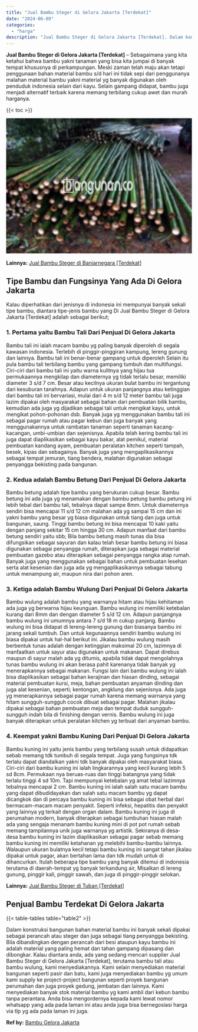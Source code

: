 ```yaml
---
title: "Jual Bambu Steger di Gelora Jakarta [Terdekat]"
date: "2024-06-09"
categories: 
  - "harga"
description: "Jual Bambu Steger di Gelora Jakarta [Terdekat]. Dalam konstruksi bangunan bahan material bambu ini banyak sekali dipakai sebagai perancah atau steger dan jug..."
---
```


**Jual Bambu Steger di Gelora Jakarta \[Terdekat\]** – Sebagaimana yang kita ketahui bahwa bambu yakni tanaman yang bisa kita jumpai di banyak tempat khususnya di perkampungan. Meski zaman telah maju akan tetapi penggunaan bahan material bambu s/d hari ini tidak sepi dari penggunanya malahan material bambu yakni material yg banyak digunakan oleh penduduk indonesia selain dari kayu. Selain gampang didapat, bambu juga menjadi alternatif terbaik karena memang terbilang cukup awet dan murah harganya.

{{< toc >}}

![Jual Bambu Steger di Gelora Jakarta [Terdekat]](/images/jual-bambu-tali-33.png)

**Lainnya:** [Jual Bambu Steger di Banjarnegara \[Terdekat\]](https://bambu.bangunan.co/jual-bambu-steger-di-banjarnegara-terdekat/)

## Tipe Bambu dan Fungsinya Yang Ada Di Gelora Jakarta

Kalau diperhatikan dari jenisnya di indonesia ini mempunyai banyak sekali tipe bambu, diantara tipe-jenis bambu yang Di Jual Bambu Steger di Gelora Jakarta \[Terdekat\] adalah sebagai berikut;

### 1\. Pertama yaitu Bambu Tali Dari Penjual Di Gelora Jakarta

Bambu tali ini ialah macam bambu yg paling banyak diperoleh di segala kawasan indonesia. Terlebih di pinggir-pinggiran kampung, lereng gunung dan lainnya. Bambu tali ini benar-benar gampang untuk diperoleh Selain itu pula bambu tali terbilang bambu yang gampang tumbuh dan multifungsi. Ciri-ciri dari bambu tali ini yaitu warna kulitnya yang hijau tua permukaannya mengkilap dan diameternya yg tidak terlalu besar, memiliki diameter 3 s/d 7 cm. Besar atau kecilnya ukuran bulat bambu ini tergantung dari kesuburan tanahnya. Adapun untuk ukuran panjangnya atau ketinggian dari bambu tali ini bervariasi, mulai dari 4 m s/d 12 meter bambu tali juga lazim dipakai oleh masyarakat sebagai bahan dari pembuatan bilik bambu, kemudian ada juga yg dijadikan sebagai tali untuk mengikat kayu, untuk mengikat pohon-pohonan dsb. Banyak juga yg menggunakan bambu tali ini sebagai pagar rumah atau pagar kebun dan juga banyak yang menggunakannya untuk rambatan tanaman seperti tanaman kacang-kacangan, umbi-umbian dan sejenisnya. Apabila telah kering bambu tali ini juga dapat diaplikasikan sebagai kayu bakar, alat pemikul, material pembuatan kandang ayam, pembuatan peralatan kitchen seperti tampah, besek, kipas dan sebagainya. Banyak juga yang mengaplikasikannya sebagai tempat jemuran, tiang bendera, malahan digunakan sebagai penyangga bekisting pada bangunan.

### 2\. Kedua adalah Bambu Betung Dari Penjual Di Gelora Jakarta

Bambu betung adalah tipe bambu yang berukuran cukup besar. Bambu betung ini ada juga yg menamakan dengan bambu petung bambu petung ini lebih tebal dari bambu tali, tebalnya dapat sampe 8mm. Untuk diameternya sendiri bisa mencapai 11 s/d 12 cm malahan ada yg sampai 15 cm dan ini yakni bambu yang besar yg biasa digunakan untuk tiang dan juga untuk bangunan, saung. Tinggi bambu betung ini bisa mencapai 10 kaki yaitu dengan panjang sekitar 15 cm hingga 30 cm. Adapun manfaat dari bambu betung sendiri yaitu sbb; Bila bambu betung masih tunas dia bisa difungsikan sebagai sayuran dan kalau telah besar bambu betung ini biasa digunakan sebagai penyangga rumah, diterapkan juga sebagai material pembuatan gazebo atau diterapkan sebagai penyangga rangka atap rumah. Banyak juga yang menggunakan sebagai bahan untuk pembuatan lesehan serta alat kesenian dan juga ada yg mengaplikasikannya sebagai tabung untuk menampung air, maupun nira dari pohon aren.

### 3\. Ketiga adalah Bambu Wulung Dari Penjual Di Gelora Jakarta

Bambu wulung adalah bambu yang warnanya hitam atau hijau kehitaman ada juga yg berwarna hijau keunguan. Bambu wulung ini memiliki ketebalan kurang dari 8mm dan dengan diameter 5 s/d 12 cm. Adapun panjangnya bambu wulung ini umumnya antara 7 s/d 18 m cukup panjang. Bambu wulung ini bisa didapat di lereng-lereng gunung dan biasanya bambu ini jarang sekali tumbuh. Dan untuk kegunaannya sendiri bambu wulung ini biasa dipakai untuk hal-hal berikut ini. Jikalau bambu wulung masih berbentuk tunas adalah dengan ketinggian maksimal 20 cm, lazimnya di manfaatkan untuk sayur atau digunakan untuk makanan. Dapat direbus maupun di sayur malah ada yg ditumis, apabila tidak dapat mengolahnya tunas bambu wulung ini akan berasa pahit karenanya tidak banyak yg menerapkannya sebagai makanan. Fungsi lain dari bambu wulung ini ialah bisa diaplikasikan sebagai bahan kerajinan dan hiasan dinding, sebagai material pembuatan kursi, meja, bahan pembuatan anyaman dinding dan juga alat kesenian, seperti; kentongan, angklung dan sejenisnya. Ada juga yg menerapkannya sebagai pagar rumah karena memang warnanya yang hitam sungguh-sungguh cocok dibuat sebagai pagar. Malahan jikalau dipakai sebagai bahan pembuatan meja dan tempat duduk sungguh-sungguh indah bila di finishing dengan vernis. Bambu wulung ini juga banyak diterapkan untuk peralatan kitchen yg terbuat dari anyaman bambu.

### 4\. Keempat yakni Bambu Kuning Dari Penjual Di Gelora Jakarta

Bambu kuning ini yaitu jenis bambu yang terbilang susah untuk didapatkan sebab memang tdk tumbuh di segala tempat. Juga yang fungsinya tdk terlalu dapat diandalkan yakni tdk banyak dipakai oleh masyarakat biasa. Ciri-ciri dari bambu kuning ini ialah lingkarannya yang kecil kurang lebih 5 sd 8cm. Permukaan nya beruas-ruas dan tinggi batangnya yang tidak terlalu tinggi 4 sd 10m. Tapi mempunyai ketebalan yg amat tebal lazimnya tebalnya mencapai 2 cm. Bambu kuning ini ialah salah satu macam bambu yang dapat dibudidayakan dan salah satu macam bambu yg dapat dicangkok dan di percaya bambu kuning ini bisa sebagai obat herbal dari bermacam-macam macam penyakit. Seperti infeksi, hepatitis dan penyakit yang lainnya yg terkait dengan organ dalam. Bambu kuning ini juga di perumahan modern, banyak diterapkan sebagai tumbuhan hiasan malah ada yang sengaja menanam bambu kuning mini di pot pot rumah sebab memang tampilannya unik juga warnanya yg artistik. Sekiranya di desa-desa bambu kuning ini lazim diaplikasikan sebagai pagar sebab memang bambu kuning ini memiliki ketahanan yg melebihi bambu-bambu lainnya. Walaupun ukuran bulatnya kecil tetapi bambu kuning ini sangat tahan jikalau dipakai untuk pagar, akan bertahan lama dan tdk mudah untuk di dihancurkan. Itulah beberapa tipe bambu yang banyak ditemui di indonesia terutama di daerah-tempat yg banyak terkandung air, Misalkan di lereng gunung, pinggir kali, pinggir sawah, dan juga di pinggir-pinggir selokan.

**Lainnya:** [Jual Bambu Steger di Tuban \[Terdekat\]](https://bambu.bangunan.co/jual-bambu-steger-di-tuban-terdekat/)

## Penjual Bambu Terdekat Di Gelora Jakarta

{{< table-tables table="table2" >}}

Dalam konstruksi bangunan bahan material bambu ini banyak sekali dipakai sebagai perancah atau steger dan juga sebagai tiang penyangga bekisting. Bila dibandingkan dengan perancah dari besi ataupun kayu bambu ini adalah material yang paling hemat dan tahan gampang dipasang dan dibongkar. Kalau diantara anda, ada yang sedang mencari supplier Jual Bambu Steger di Gelora Jakarta \[Terdekat\], terutama bambu tali atau bambu wulung, kami menyediakannya. Kami selain menyediakan material bangunan seperti pasir dan batu, kami juga menyediakan bambu yg umum kami supply ke project-project bangunan seperti proyek bangunan perumahan dan juga proyek gedung, jembatan dan lainnya. Kami menyediakan banyak stok material bambu yg kami ambil dari kebun bambu tanpa perantara. Anda bisa mengordernya kepada kami lewat nomor whatsapp yang ada pada laman ini atau anda juga bisa bernegosiasi harga via tlp yg ada pada laman ini juga.

**Ref by:** [Bambu Gelora Jakarta](https://id.wikipedia.org/wiki/Bambu)
